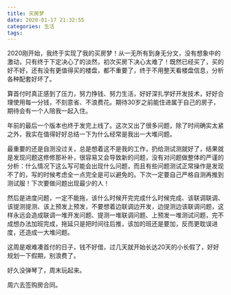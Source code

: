 ```yaml
---
title: 买房梦
date: 2020-01-17 21:32:55
categories: 生活
tags:
---
```


2020刚开始，我终于实现了我的买房梦！从一无所有到身无分文，没有想象中的激动，只有终于下定决心了的淡然，初次买房下决心太难了！既然已经买了，买的好不好，还有没有更值得买的楼盘，都不重要了，终于不用整天看楼盘信息，分析各种配套好坏了。

算首付时真正感到了压力，努力挣钱、努力生活，好好深扎学好开发技术，好好合理使用每一分钱，不刻意省、不浪费花。期待30岁之前能住进属于自己的房子，期待会有一个人陪我一起入住。

年前的最后一个版本也终于发完上线了。这次又出了很多问题，除了时间确实太紧之外，我实在值得好好总结一下为什么经常是我出一大堆问题。

最重要的还是自测没过关，总是想着这不是我的工作，扔给测试测就好了，结果就是发现问题这修修那补补，很容易又会导致新的问题，没有对问题做整体的严谨的分析：什么情况下这么写可能会出现什么问题，而且有些问题测试正常操作是发现不了的，写的时候考虑全一点完全是可以避免的。下次一定要自己严格自测再推到测试服！下次要做问题出现最少的人！

然后是进度问题，一定不能拖，该什么时候开完完成什么时候完成、该联调联调、该提测提测、该上预发上预发，不要想着边联调边开发，边提测边该联调问题，这样永远会造成联调一堆开发问题、提测一堆联调问题、上预发一堆测试问题，完不成想办法加班完成，拖延只是把时间往后推，该加的班还是要加，反而更耽误进度，还造成一大堆问题。

这周是艰难凑首付的日子，钱不好借，过几天就开始长达20天的小长假了，好好规划一下假期，别浪费了。

好久没弹琴了，周末玩起来。

周六去签购房合同。
